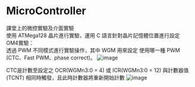# MicroController
課堂上的微控實驗及介面實驗  
使用 ATMega128 晶片進行實驗，運用 C 語言針對晶片記憶體位置進行設定  
OM4實驗：  
透過 PWM 不同模式進行實驗操作，其中 WGM 用來設定 使用哪一種 PWM (CTC、Fast PWM、phase correct)。
![image](https://user-images.githubusercontent.com/39979565/229761109-6461e44a-68b3-4b94-a03f-d2998b529466.png)

CTC是計數至設定之 OCR(WGMn3:0 = 4) 或 ICR(WGMn3:0 = 12) 與計數器值(TCNT) 相同時觸發，且此時計數器將重新開始計數
![image](https://user-images.githubusercontent.com/39979565/229768548-614d8fd9-243e-472d-97d2-84411d8921ef.png)


